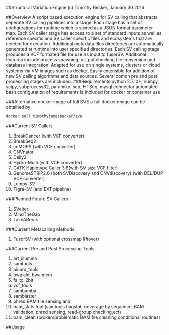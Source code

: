 
##Structural Variation Engine<bd>
(c) Timothy Becker, January 30 2016

##Overview
A script based execution engine for SV calling that abstracts seperate SV calling pipelines into a stage.
Each stage has a set of configurations for runtime which is stored as a JSON format parameter map.
Each SV caller stage has access to a set of standard inputs as well as reference specific and SV caller
specific files and ecosystems that are needed for execution.  Additional metadata files directories are
automatically generated at runtime into user specified directories. Each SV calling stage produces
a VCF formated file for use as input to fusorSV. Additional features include process spawning, output checking
file conversion and database integration.  Adapted for use on single systems, clusters or
cloud systems via VM images such as docker.  Easily extensible for addition of new SV calling algorithms
and data sources.  Several comon pre and post processing stages are included.<bd>
###Requirements
python 2.7.10+, numpy, scipy, subprocess32, paramiko, scp, HTSeq, mysql.connector<bd>
automated bash configuration of requirements is included for docker or container use

###Alternative docker image of full SVE
a full docker image can be obtained by:<br>
```bash
docker pull timothyjamesbecker/sve
```
###Current SV Callers
1.  BreakDancer (with VCF converter)<bd>
2.  BreakSeq2<bd>
3.  cnMOPS (with VCF converter)<bd>
4.  CNVnator<bd>
5.  Delly2<bd>
6.  Hydra-Multi (with VCF converter)<bd>
7.  GATK Haplotype Caller 3.6(with SV size VCF filter)<bd>
8.  GenomeSTRiP2.0 (both SVDiscovery and CNVdiscovery) (with DEL/DUP VCF converter)<bd>
9.  Lumpy-SV<bd>
10. Tigra-SV (and EXT pipeline)<bd>

###Planned Future SV Callers
1. SVelter<bd>
2. MindTheGap<bd>
3. TakeABreak<bd>

###Current Metacalling Methods:
1.  FusorSV (with optional crossmap liftover)

###Current Pre and Post Processing Tools
1.  art_illumina<bd>
2.  samtools<bd>
3.  picard_tools<bd>
4.  bwa aln, bwa mem<bd>
5.  fa_to_2bit<bd>
6.  vcf_tools<bd>
7.  sambamba<bd>
8.  samblaster<bd>
9.  phred BAM file sensing and
10. bam_stats tool (samtools flagstat, coverage by sequence, BAM validation, phred sensing, read-group checking,ect)
11. bam_clean (broken/problematic BAM file cleaning conditional routines)

##Usage
